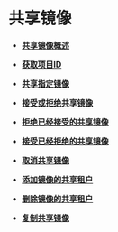 # 共享镜像<a name="ims_01_0304"></a>

-   **[共享镜像概述](共享镜像概述.md)**  

-   **[获取项目ID](获取项目ID.md)**  

-   **[共享指定镜像](共享指定镜像.md)**  

-   **[接受或拒绝共享镜像](接受或拒绝共享镜像.md)**  

-   **[拒绝已经接受的共享镜像](拒绝已经接受的共享镜像.md)**  

-   **[接受已经拒绝的共享镜像](接受已经拒绝的共享镜像.md)**  

-   **[取消共享镜像](取消共享镜像.md)**  

-   **[添加镜像的共享租户](添加镜像的共享租户.md)**  

-   **[删除镜像的共享租户](删除镜像的共享租户.md)**  

-   **[复制共享镜像](复制共享镜像.md)**  


